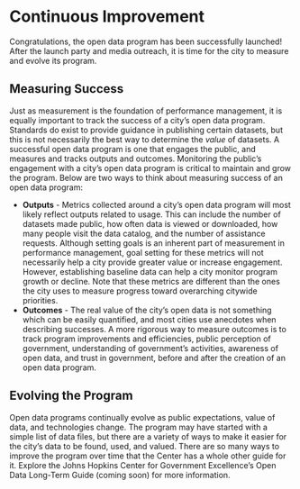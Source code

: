 # Continuous Improvement

Congratulations, the open data program has been successfully launched! After the launch party and media outreach, it is time for the city to measure and evolve its program.

## Measuring Success

Just as measurement is the foundation of performance management, it is equally important to track the success of a city’s open data program. Standards do exist to provide guidance in publishing certain datasets, but this is not necessarily the best way to determine the *value* of datasets. A successful open data program is one that engages the public, and measures and tracks outputs and outcomes. Monitoring the public’s engagement with a city’s open data program is critical to maintain and grow the program. Below are two ways to think about measuring success of an open data program:

* **Outputs** - Metrics collected around a city’s open data program will most likely reflect outputs related to usage. This can include the number of datasets made public, how often data is viewed or downloaded, how many people visit the data catalog, and the number of assistance requests. Although setting goals is an inherent part of measurement in performance management, goal setting for these metrics will not necessarily help a city provide greater value or increase engagement. However, establishing baseline data can help a city monitor program growth or decline. Note that these metrics are different than the ones the city uses to measure progress toward overarching citywide priorities.
* **Outcomes** - The real value of the city’s open data is not something which can be easily quantified, and most cities use anecdotes when describing successes. A more rigorous way to measure outcomes is to track program improvements and efficiencies, public perception of government, understanding of government’s activities, awareness of open data, and trust in government, before and after the creation of an open data program.

## Evolving the Program

Open data programs continually evolve as public expectations, value of data, and technologies change. The program may have started with a simple list of data files, but there are a variety of ways to make it easier for the city’s data to be found, used, and valued. There are so many ways to improve the program over time that the Center has a whole other guide for it. Explore the Johns Hopkins Center for Government Excellence’s Open Data Long-Term Guide (coming soon) for more information.